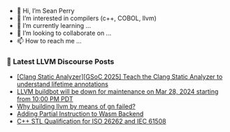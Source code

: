 - 👋 Hi, I’m Sean Perry
- 👀 I’m interested in compilers (c++, COBOL, llvm)
- 🌱 I’m currently learning ...
- 💞️ I’m looking to collaborate on ...
- 📫 How to reach me ...

<!---
s66perry/s66perry is a ✨ special ✨ repository because its `README.md` (this file) appears on your GitHub profile.
You can click the Preview link to take a look at your changes.
--->
### 📕 Latest LLVM Discourse Posts

<!-- DISCOURSE-LLVM:START -->
- [[Clang Static Analyzer][GSoC 2025] Teach the Clang Static Analyzer to understand lifetime annotations](https://discourse.llvm.org/t/clang-static-analyzer-gsoc-2025-teach-the-clang-static-analyzer-to-understand-lifetime-annotations/84487#post_14)
- [LLVM buildbot will be down for maintenance on Mar 28, 2024 starting from 10:00 PM PDT](https://discourse.llvm.org/t/llvm-buildbot-will-be-down-for-maintenance-on-mar-28-2024-starting-from-10-00-pm-pdt/85560#post_2)
- [Why building llvm by means of gn failed?](https://discourse.llvm.org/t/why-building-llvm-by-means-of-gn-failed/85543#post_2)
- [Adding Partial Instruction to Wasm Backend](https://discourse.llvm.org/t/adding-partial-instruction-to-wasm-backend/85468#post_4)
- [C++ STL Qualification for ISO 26262 and IEC 61508](https://discourse.llvm.org/t/c-stl-qualification-for-iso-26262-and-iec-61508/85568#post_1)
<!-- DISCOURSE-LLVM:END -->
